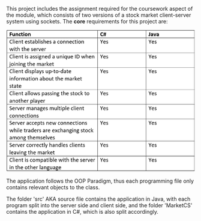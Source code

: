 This project includes the assignment required for the coursework aspect of the module, which consists of two versions of a stock market client-server system using sockets.
The **core** requirements for this project are:

![](screenshot.2431.png)

The application follows the OOP Paradigm, thus each programming file only contains relevant objects to the class.

The folder 'src' AKA source file contains the application in Java, with each program split into the server side and client side, and the folder 'MarketCS' contains the application in C#, which is also split accordingly.

